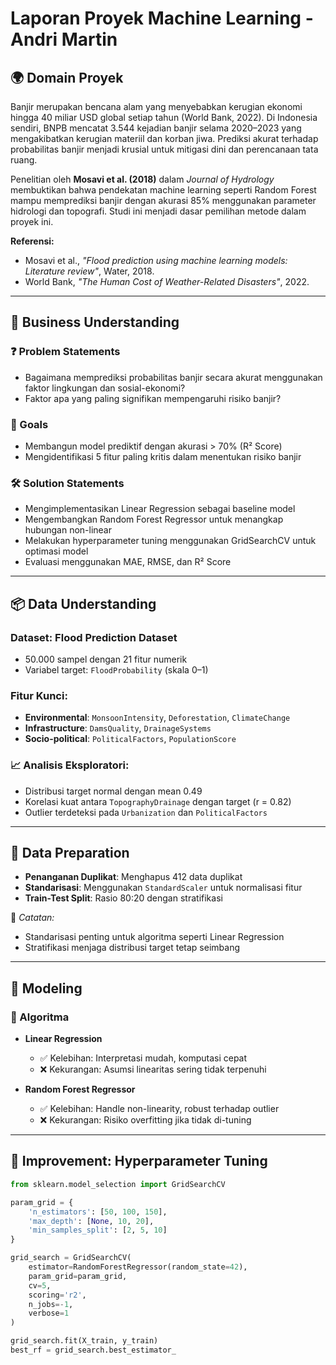 # Laporan Proyek Machine Learning - Andri Martin

## 🌍 Domain Proyek

Banjir merupakan bencana alam yang menyebabkan kerugian ekonomi hingga 40 miliar USD global setiap tahun (World Bank, 2022). Di Indonesia sendiri, BNPB mencatat 3.544 kejadian banjir selama 2020–2023 yang mengakibatkan kerugian materiil dan korban jiwa. Prediksi akurat terhadap probabilitas banjir menjadi krusial untuk mitigasi dini dan perencanaan tata ruang.

Penelitian oleh **Mosavi et al. (2018)** dalam *Journal of Hydrology* membuktikan bahwa pendekatan machine learning seperti Random Forest mampu memprediksi banjir dengan akurasi 85% menggunakan parameter hidrologi dan topografi. Studi ini menjadi dasar pemilihan metode dalam proyek ini.

**Referensi:**
- Mosavi et al., *"Flood prediction using machine learning models: Literature review"*, Water, 2018.
- World Bank, *"The Human Cost of Weather-Related Disasters"*, 2022.

---

## 🧠 Business Understanding

### ❓ Problem Statements
- Bagaimana memprediksi probabilitas banjir secara akurat menggunakan faktor lingkungan dan sosial-ekonomi?
- Faktor apa yang paling signifikan mempengaruhi risiko banjir?

### 🎯 Goals
- Membangun model prediktif dengan akurasi > 70% (R² Score)
- Mengidentifikasi 5 fitur paling kritis dalam menentukan risiko banjir

### 🛠️ Solution Statements
- Mengimplementasikan Linear Regression sebagai baseline model
- Mengembangkan Random Forest Regressor untuk menangkap hubungan non-linear
- Melakukan hyperparameter tuning menggunakan GridSearchCV untuk optimasi model
- Evaluasi menggunakan MAE, RMSE, dan R² Score

---

## 📦 Data Understanding

### Dataset: Flood Prediction Dataset
- 50.000 sampel dengan 21 fitur numerik
- Variabel target: `FloodProbability` (skala 0–1)

### Fitur Kunci:
- **Environmental**: `MonsoonIntensity`, `Deforestation`, `ClimateChange`
- **Infrastructure**: `DamsQuality`, `DrainageSystems`
- **Socio-political**: `PoliticalFactors`, `PopulationScore`

### 📈 Analisis Eksploratori:
- Distribusi target normal dengan mean 0.49
- Korelasi kuat antara `TopographyDrainage` dengan target (r = 0.82)
- Outlier terdeteksi pada `Urbanization` dan `PoliticalFactors`

---

## 🧹 Data Preparation

- **Penanganan Duplikat**: Menghapus 412 data duplikat
- **Standarisasi**: Menggunakan `StandardScaler` untuk normalisasi fitur
- **Train-Test Split**: Rasio 80:20 dengan stratifikasi

📌 *Catatan:*  
- Standarisasi penting untuk algoritma seperti Linear Regression  
- Stratifikasi menjaga distribusi target tetap seimbang

---

## 🤖 Modeling

### 🔧 Algoritma
- **Linear Regression**
  - ✅ Kelebihan: Interpretasi mudah, komputasi cepat
  - ❌ Kekurangan: Asumsi linearitas sering tidak terpenuhi

- **Random Forest Regressor**
  - ✅ Kelebihan: Handle non-linearity, robust terhadap outlier
  - ❌ Kekurangan: Risiko overfitting jika tidak di-tuning

---

## 🧪 Improvement: Hyperparameter Tuning

```python
from sklearn.model_selection import GridSearchCV

param_grid = {
    'n_estimators': [50, 100, 150],
    'max_depth': [None, 10, 20],
    'min_samples_split': [2, 5, 10]
}

grid_search = GridSearchCV(
    estimator=RandomForestRegressor(random_state=42),
    param_grid=param_grid,
    cv=5,
    scoring='r2',
    n_jobs=-1,
    verbose=1
)

grid_search.fit(X_train, y_train)
best_rf = grid_search.best_estimator_
